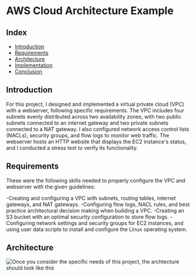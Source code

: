 # AWS Cloud Architecture Example

## Index

- [Introduction](#introduction)
- [Requirements](#requirements)
- [Architecture](#architecture)
- [Implementation](#implementation)
- [Conclusion](#conclusion)

## Introduction
For this project, I designed and implemented a virtual private cloud (VPC) with a webserver, following specific requirements. The VPC includes four subnets evenly distributed across two availability zones, with two public subnets connected to an internet gateway and two private subnets connected to a NAT gateway. I also configured network access control lists (NACLs), security groups, and flow logs to monitor web traffic. The webserver hosts an HTTP website that displays the EC2 instance's status, and I conducted a stress test to verify its functionality.
## Requirements
These were the following skills needed to properly configure the VPC and webserver with the given guidelines:

-Creating and configuring a VPC with subnets, routing tables, internet gateways, and NAT gateways.
-Configuring flow logs, NACL rules, and best practice architectural decision making when building a VPC.
-Creating an S3 bucket with an optimal security configuration to store flow logs.
-Configuring network settings and security groups for EC2 instances, and using user data scripts to install and configure the Linux operating system.
## Architecture
![Once you consider the specific needs of this project, the archtecture should look like this]([https://myoctocat.com/assets/images/base-octocat.svg](https://i.imgur.com/YtNFE2t.png))
